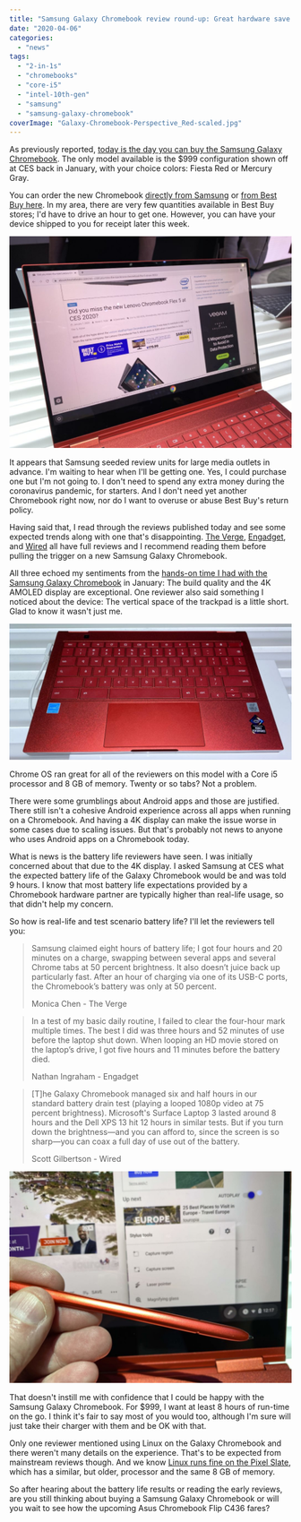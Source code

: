 ```yaml
---
title: "Samsung Galaxy Chromebook review round-up: Great hardware save for below-average battery life"
date: "2020-04-06"
categories: 
  - "news"
tags: 
  - "2-in-1s"
  - "chromebooks"
  - "core-i5"
  - "intel-10th-gen"
  - "samsung"
  - "samsung-galaxy-chromebook"
coverImage: "Galaxy-Chromebook-Perspective_Red-scaled.jpg"
---
```


As previously reported, [today is the day you can buy the Samsung Galaxy Chromebook](https://www.aboutchromebooks.com/news/looks-like-the-samsung-galaxy-chromebook-release-date-april-6-after-all/). The only model available is the $999 configuration shown off at CES back in January, with your choice colors: Fiesta Red or Mercury Gray.

You can order the new Chromebook [directly from Samsung](https://www.samsung.com/us/computing/chromebooks/buy/?skipModel=galaxy-chromebook) or [from Best Buy here](https://www.bestbuy.com/site/samsung-galaxy-13-3-4k-ultra-hd-touch-screen-chromebook-intel-core-i5-8gb-memory-256gb-ssd-mercury-gray/6398119.p?skuId=6398119). In my area, there are very few quantities available in Best Buy stores; I'd have to drive an hour to get one. However, you can have your device shipped to you for receipt later this week.

![](images/IMG_0707-1024x768.jpg)

It appears that Samsung seeded review units for large media outlets in advance. I'm waiting to hear when I'll be getting one. Yes, I could purchase one but I'm not going to. I don't need to spend any extra money during the coronavirus pandemic, for starters. And I don't need yet another Chromebook right now, nor do I want to overuse or abuse Best Buy's return policy.

Having said that, I read through the reviews published today and see some expected trends along with one that's disappointing. [The Verge](https://www.theverge.com/2020/4/6/21206151/samsung-galaxy-chromebook-review-android-laptop), [Engadget](https://www.engadget.com/samsung-galaxy-chromebook-review-120003557.html), and [Wired](https://www.wired.com/review/samsung-galaxy-chromebook/) all have full reviews and I recommend reading them before pulling the trigger on a new Samsung Galaxy Chromebook.

All three echoed my sentiments from the [hands-on time I had with the Samsung Galaxy Chromebook](https://www.aboutchromebooks.com/news/samsung-galaxy-chromebook-hands-on-yes-its-as-nice-as-it-looks/) in January: The build quality and the 4K AMOLED display are exceptional. One reviewer also said something I noticed about the device: The vertical space of the trackpad is a little short. Glad to know it wasn't just me.

![](images/IMG_0722-1024x494.jpg)

Chrome OS ran great for all of the reviewers on this model with a Core i5 processor and 8 GB of memory. Twenty or so tabs? Not a problem.

There were some grumblings about Android apps and those are justified. There still isn't a cohesive Android experience across all apps when running on a Chromebook. And having a 4K display can make the issue worse in some cases due to scaling issues. But that's probably not news to anyone who uses Android apps on a Chromebook today.

What is news is the battery life reviewers have seen. I was initially concerned about that due to the 4K display. I asked Samsung at CES what the expected battery life of the Galaxy Chromebook would be and was told 9 hours. I know that most battery life expectations provided by a Chromebook hardware partner are typically higher than real-life usage, so that didn't help my concern.

So how is real-life and test scenario battery life? I'll let the reviewers tell you:

> Samsung claimed eight hours of battery life; I got four hours and 20 minutes on a charge, swapping between several apps and several Chrome tabs at 50 percent brightness. It also doesn’t juice back up particularly fast. After an hour of charging via one of its USB-C ports, the Chromebook’s battery was only at 50 percent.
> 
> Monica Chen - The Verge

> In a test of my basic daily routine, I failed to clear the four-hour mark multiple times. The best I did was three hours and 52 minutes of use before the laptop shut down. When looping an HD movie stored on the laptop’s drive, I got five hours and 11 minutes before the battery died.
> 
> Nathan Ingraham - Engadget

> \[T\]he Galaxy Chromebook managed six and half hours in our standard battery drain test (playing a looped 1080p video at 75 percent brightness). Microsoft's Surface Laptop 3 lasted around 8 hours and the Dell XPS 13 hit 12 hours in similar tests. But if you turn down the brightness—and you can afford to, since the screen is so sharp—you can coax a full day of use out of the battery.
> 
> Scott Gilbertson - Wired

![](images/IMG_0723-1024x768.jpg)

That doesn't instill me with confidence that I could be happy with the Samsung Galaxy Chromebook. For $999, I want at least 8 hours of run-time on the go. I think it's fair to say most of you would too, although I'm sure will just take their charger with them and be OK with that.

Only one reviewer mentioned using Linux on the Galaxy Chromebook and there weren't many details on the experience. That's to be expected from mainstream reviews though. And we know [Linux runs fine on the Pixel Slate](https://www.aboutchromebooks.com/news/how-to-code-on-a-chromebook-crostini-pixel-slate/), which has a similar, but older, processor and the same 8 GB of memory.

So after hearing about the battery life results or reading the early reviews, are you still thinking about buying a Samsung Galaxy Chromebook or will you wait to see how the upcoming Asus Chromebook Flip C436 fares?
